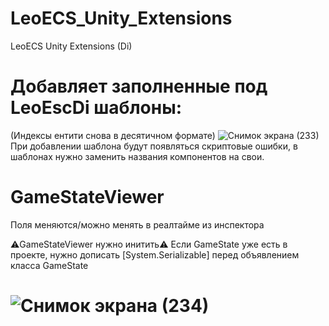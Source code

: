 # LeoECS_Unity_Extensions
LeoECS Unity Extensions (Di)

# Добавляет заполненные под LeoEscDi шаблоны:
 (Индексы ентити снова в десятичном формате)
![Снимок экрана (233)](https://user-images.githubusercontent.com/60045146/204161649-782f911f-9b00-4ebd-8183-41a431a4ed1e.png)
  При добавлении шаблона будут появляться скриптовые ошибки, в шаблонах нужно заменить названия компонентов на свои.
# GameStateViewer
 Поля меняются/можно менять в реалтайме из инспектора
 
 ⚠️GameStateViewer нужно инитить⚠️
 Если GameState уже есть в проекте, нужно дописать [System.Serializable] перед объявлением класса GameState 
# ![Снимок экрана (234)](https://user-images.githubusercontent.com/60045146/204161686-37f5f8d4-4b30-47da-a1a6-4ab6856df252.png)


